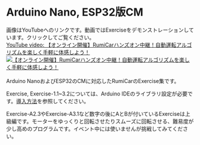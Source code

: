 # Arduino Nano, ESP32版CM
画像はYouTubeへのリンクです。動画ではExerciseをデモンストレーションしています。クリックしてご覧ください。<br>
[YouTube video: 【オンライン開催】RumiCarハンズオン中継！自動運転アルゴリズムを楽しく手軽に体感しよう！](https://youtu.be/99zH73B8NUo)<br>
[![【オンライン開催】RumiCarハンズオン中継！自動運転アルゴリズムを楽しく手軽に体感しよう！](http://img.youtube.com/vi/99zH73B8NUo/0.jpg)](http://www.youtube.com/watch?v=99zH73B8NUo)<br><br>
Arduino NanoおよびESP32のCMに対応したRumiCarのExercise集です。

Exercise, Exercise-1.1~3.2については、Arduino IDEのライブラリ設定が必要です。[導入方法](./Libraries/README.md)を参照してください。

Exercise-A2.3やExercise-A3.1など数字の後にAとBが付いているExerciseは上級編です。モーターをゆっくりと回転させたりスムーズに回転させる、難易度が少し高めのプログラムです。イベント中には使いませんが挑戦してみてください。
